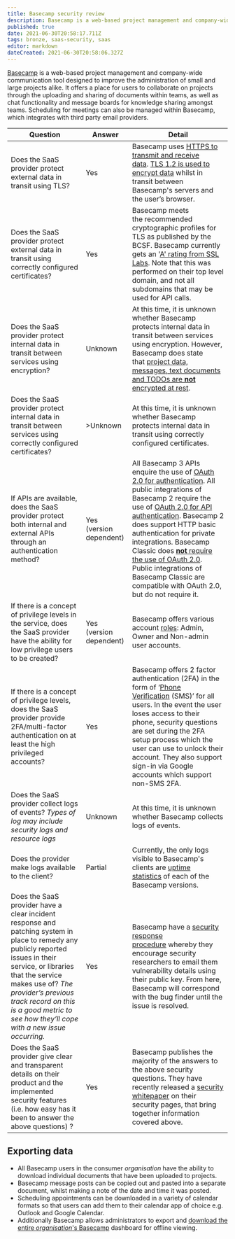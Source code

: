 ```yaml
---
title: Basecamp security review
description: Basecamp is a web-based project management and company-wide communication tool designed to improve the administration of small and large projects alike.
published: true
date: 2021-06-30T20:58:17.711Z
tags: bronze, saas-security, saas
editor: markdown
dateCreated: 2021-06-30T20:58:06.327Z
---
```


[Basecamp](https://basecamp.com/) is a web-based project management and company-wide communication tool designed to improve the administration of small and large projects alike. It offers a place for users to collaborate on projects through the uploading and sharing of documents within teams, as well as chat functionality and message boards for knowledge sharing amongst teams. Scheduling for meetings can also be managed within Basecamp, which integrates with third party email providers.

| **Question** | **Answer** | **Detail** |
| --- | --- | --- |
| Does the SaaS provider protect external data in transit using TLS? | Yes | Basecamp uses [HTTPS to transmit and receive data](https://basecamp.com/about/policies/security). [TLS 1.2 is used to encrypt data](https://basecamp.com/about/policies/privacy) whilst in transit between Basecamp's servers and the user’s browser. |
| Does the SaaS provider protect external data in transit using correctly configured certificates? | Yes | Basecamp meets the recommended cryptographic profiles for TLS as published by the BCSF. Basecamp currently gets an '[A' rating from SSL Labs](https://www.ssllabs.com/ssltest/analyze.html?d=3.basecamp.com&latest). Note that this was performed on their top level domain, and not all subdomains that may be used for API calls. |
| Does the SaaS provider protect internal data in transit between services using encryption? | Unknown | At this time, it is unknown whether Basecamp protects internal data in transit between services using encryption. However, Basecamp does state that [project data, messages, text documents and TODOs are **not** encrypted at rest](https://basecamp.com/about/policies/security). |
| Does the SaaS provider protect internal data in transit between services using correctly configured certificates? | \>Unknown | At this time, it is unknown whether Basecamp protects internal data in transit using correctly configured certificates. |
| If APIs are available, does the SaaS provider protect both internal and external APIs through an authentication method? | Yes (version dependent) | All Basecamp 3 APIs enquire the use of [OAuth 2.0 for authentication](https://github.com/basecamp/bc3-api). All public integrations of Basecamp 2 require the use of [OAuth 2.0 for API authentication](https://github.com/basecamp/bcx-api). Basecamp 2 does support HTTP basic authentication for private integrations. Basecamp Classic does [**not** require the use of OAuth 2.0](https://github.com/basecamp/api/blob/master/sections/authentication.md). Public integrations of Basecamp Classic are compatible with OAuth 2.0, but do not require it. |
| If there is a concept of privilege levels in the service, does the SaaS provider have the ability for low privilege users to be created? | Yes (version dependent) | Basecamp offers various account [roles](https://basecamp.com/help/3/guides/account/adminland): Admin, Owner and Non-admin user accounts. |
| If there is a concept of privilege levels, does the SaaS provider provide 2FA/multi-factor authentication on at least the high privileged accounts? | Yes | Basecamp offers 2 factor authentication (2FA) in the form of ‘[Phone Verification](https://help.basecamp.com/sign-in/questions/460-how-do-i-set-up-and-use-phone-verification-for-logging-in) (SMS)’ for all users. In the event the user loses access to their phone, security questions are set during the 2FA setup process which the user can use to unlock their account. They also support sign-in via Google accounts which support non-SMS 2FA. |
| Does the SaaS provider collect logs of events? *Types of log may include security logs and resource logs* | Unknown | At this time, it is unknown whether Basecamp collects logs of events. |
| Does the provider make logs available to the client? | Partial | Currently, the only logs visible to Basecamp's clients are [uptime statistics](https://status.basecamp.com/) of each of the Basecamp versions. |
| Does the SaaS provider have a clear incident response and patching system in place to remedy any publicly reported issues in their service, or libraries that the service makes use of? *The provider’s previous track record on this is a good metric to see how they’ll cope with a new issue occurring.* | Yes | Basecamp have a [security response procedure](https://basecamp.com/about/policies/security/response) whereby they encourage security researchers to email them vulnerability details using their public key. From here, Basecamp will correspond with the bug finder until the issue is resolved. |
| Does the SaaS provider give clear and transparent details on their product and the implemented security features (i.e. how easy has it been to answer the above questions) ? | Yes | Basecamp publishes the majority of the answers to the above security questions. They have recently released a [security whitepaper](https://basecamp.com/about/policies/security) on their security pages, that bring together information covered above. |



## Exporting data

-   All Basecamp users in the consumer *organisation* have the ability to download individual documents that have been uploaded to projects.
-   Basecamp message posts can be copied out and pasted into a separate document, whilst making a note of the date and time it was posted.
-   Scheduling appointments can be downloaded in a variety of calendar formats so that users can add them to their calendar app of choice e.g. Outlook and Google Calendar.
-   Additionally Basecamp allows administrators to export and [download the entire *organisation*'s Basecamp](https://basecamp.com/help/2/guides/account/exports) dashboard for offline viewing.
